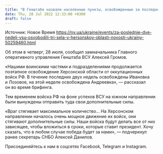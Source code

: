 ```yaml
---
title: "В Генштабе назвали населенные пункты, освобожденные за последнее время в Херсонской области"
date: Thu, 28 Jul 2022 12:33:00 +0300
draft: false
---
```

Источник: Новое Время https://nv.ua/ukraine/events/za-poslednie-dve-nedeli-vsu-osvobodili-tri-sela-v-hersonskoy-oblasti-novosti-ukrainy-50259460.html


Об этом в четверг, 28 июля, сообщил замначальника Главного оперативного управления Генштаба ВСУ Алексей Громов.

«Нашими воинскими частями и подразделениями продолжается поэтапное освобождение Херсонской области от оккупационных войск РФ. В течение последних двух недель освобождены Ивановка и Лозовое, на этой неделе освобождена Андреевка», — рассказал он во время брифинга.

Тем временем войска РФ на фоне успехов ВСУ на южном направлении были вынуждены отправить туда свои дополнительные силы.

«Враг стягивает максимальное количество… На Херсонском направлении началось очень мощное движение их войск, они стягивают дополнительные силы. Наши войска будут делать все от них зависящее, чтобы вложиться в сроки, которые ставит президент. Хочу сказать, что в любом случае победа будет за нами», — подчеркнул ранее секретарь СНБО Алексей Данилов.

Присоединяйтесь к нам в соцсетях Facebook, Telegram и Instagram.
